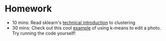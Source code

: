 # Homework

- 10 mins: Read sklearn's [technical introduction](http://scikit-learn.org/stable/modules/clustering.html#k-means) to clustering
- 30 mins: Check out this cool [example](http://scikit-learn.org/stable/auto_examples/cluster/plot_color_quantization.html#sphx-glr-auto-examples-cluster-plot-color-quantization-py) of using k-means to edit a photo. Try running the code yourself!

